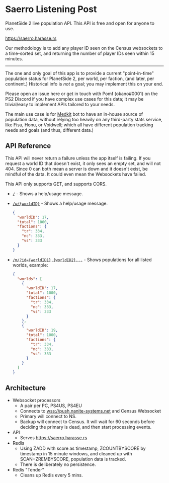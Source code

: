 # Saerro Listening Post

PlanetSide 2 live population API. This API is free and open for anyone to use.

https://saerro.harasse.rs

Our methodology is to add any player ID seen on the Census websockets to a time-sorted set, and returning the number of player IDs seen within 15 minutes.

---

The one and only goal of this app is to provide a current "point-in-time" population status for PlanetSide 2, per world, per faction, (and later, per continent.) Historical info is _not_ a goal; you may implement this on your end.

Please open an issue here or get in touch with Pomf (okano#0001) on the PS2 Discord if you have complex use cases for this data; it may be trivial/easy to implement APIs tailored to your needs.

The main use case is for [Medkit](https://github.com/kayteh/medkit2) bot to have an in-house source of population data, without relying too heavily on any third-party stats service, like Fisu, Honu, or Voidwell; which all have different population tracking needs and goals (and thus, different data.)

## API Reference

This API will never return a failure unless the app itself is failing. If you request a world ID that doesn't exist, it only sees an empty set, and will not 404. Since 0 can both mean a server is down and it doesn't exist, be mindful of the data. It could even mean the Websockets have failed.

This API only supports GET, and supports CORS.

- [`/`](https://saerro.harasse.rs) - Shows a help/usage message.
- [`/w/{worldID}`](https://saerro.harasse.rs) - Shows a help/usage message.

  ```json
  {
    "worldID": 17,
    "total": 1000,
    "factions": {
      "tr": 334,
      "nc": 333,
      "vs": 333
    }
  }
  ```

- [`/m/?id={worldID1},{worldID2}...`](https://saerro.harasse.rs/m/?id=1,17) - Shows populations for all listed worlds, example:

  ```json
  {
    "worlds": [
      {
        "worldID": 17,
        "total": 1000,
        "factions": {
          "tr": 334,
          "nc": 333,
          "vs": 333
        }
      },
      {
        "worldID": 19,
        "total": 1000,
        "factions": {
          "tr": 334,
          "nc": 333,
          "vs": 333
        }
      }
    ]
  }
  ```

## Architecture

- Websocket processors
  - A pair per PC, PS4US, PS4EU
  - Connects to [wss://push.nanite-systems.net](https://nanite-systems.net) and Census Websocket
  - Primary will connect to NS.
  - Backup will connect to Census. It will wait for 60 seconds before deciding the primary is dead, and then start processing events.
- API
  - Serves https://saerro.harasse.rs
- Redis
  - Using ZADD with score as timestamp, ZCOUNTBYSCORE by timestamp in 15 minute windows, and cleaned up with SCAN+ZREMBYSCORE, population data is tracked.
  - There is deliberately no persistence.
- Redis "Tender"
  - Cleans up Redis every 5 mins.
